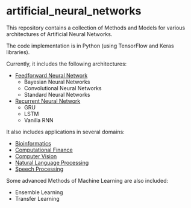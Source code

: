 # artificial_neural_networks
This repository contains a collection of Methods and Models for various architectures of Artificial Neural Networks.

The code implementation is in Python (using TensorFlow and Keras libraries).

Currently, it includes the following architectures:

- [Feedforward Neural Network](https://github.com/kourouklides/artificial_neural_networks/tree/master/code/architectures/feedforward_neural_networks)
  - Bayesian Neural Networks
  - Convolutional Neural Networks
  - Standard Neural Networks
- [Recurrent Neural Network](https://github.com/kourouklides/artificial_neural_networks/tree/master/code/architectures/recurrent_neural_networks)
  - GRU
  - LSTM
  - Vanilla RNN

It also includes applications in several domains:

- [Bioinformatics](https://github.com/kourouklides/artificial_neural_networks/tree/master/code/applications/bioinformatics)
- [Computational Finance](https://github.com/kourouklides/artificial_neural_networks/tree/master/code/applications/computational_finance)
- [Computer Vision](https://github.com/kourouklides/artificial_neural_networks/tree/master/code/applications/computer_vision)
- [Natural Language Processing](https://github.com/kourouklides/artificial_neural_networks/tree/master/code/applications/natural_language_processing)
- [Speech Processing](https://github.com/kourouklides/artificial_neural_networks/tree/master/code/applications/speech_processing)

Some advanced Methods of Machine Learning are also included:

- Ensemble Learning
- Transfer Learning
